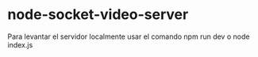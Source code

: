 # node-socket-video-server

Para levantar el servidor localmente usar el comando npm run dev o node index.js

